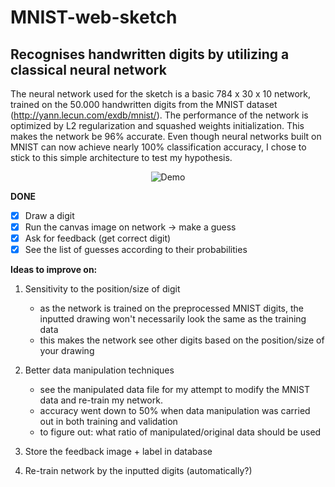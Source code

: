 # MNIST-web-sketch
## Recognises handwritten digits by utilizing a classical neural network

The neural network used for the sketch is a basic 784 x 30 x 10 network, trained on the 50.000 handwritten digits from the MNIST dataset (http://yann.lecun.com/exdb/mnist/).
The performance of the network is optimized by L2 regularization and squashed weights initialization. This makes the network be 96% accurate. Even though neural networks built on MNIST can now achieve nearly 100% classification accuracy, I chose to stick to this simple architecture to test my hypothesis.

<p align="center">
  <img src="https://cloud.githubusercontent.com/assets/13997178/14068661/70f4c974-f458-11e5-8ad9-ff92fbb3858f.gif" alt="Demo">
</p>

**DONE**
- [x] Draw a digit
- [x] Run the canvas image on network -> make a guess
- [x] Ask for feedback (get correct digit)
- [x] See the list of guesses according to their probabilities

**Ideas to improve on:**
  1. Sensitivity to the position/size of digit    
        - as the network is trained on the preprocessed MNIST digits, the inputted drawing won't necessarily look the same as the training data   
        - this makes the network see other digits based on the position/size of your drawing   
           
  2. Better data manipulation techniques   
        - see the manipulated data file for my attempt to modify the MNIST data and re-train my network.   
        - accuracy went down to 50% when data manipulation was carried out in both training and validation   
        - to figure out: what ratio of manipulated/original data should be used   
           
  3. Store the feedback image + label in database
  4. Re-train network by the inputted digits (automatically?)
